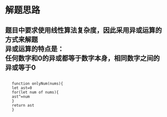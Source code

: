 # 解题思路
##  题目中要求使用线性算法复杂度，因此采用异或运算的方式来解题<br>异或运算的特点是：<br>任何数字和0的异或都等于数字本身，相同数字之间的异或等于0
```

   function onlyNum(nums){
   let ast=0
   for(let num of nums){
   ast^=num
   }
   return ast
   }
